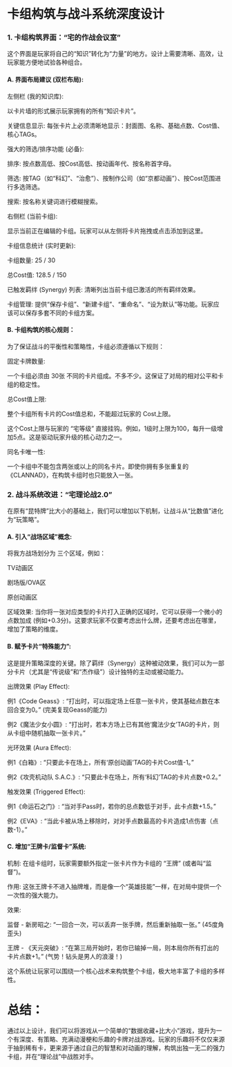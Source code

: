 # 卡组构筑与战斗系统深度设计
### 1. 卡组构筑界面：“宅的作战会议室”
这个界面是玩家将自己的“知识”转化为“力量”的地方。设计上需要清晰、高效，让玩家能方便地试验各种组合。

#### A. 界面布局建议 (双栏布局):

左侧栏 (我的知识库):

以卡片墙的形式展示玩家拥有的所有“知识卡片”。

关键信息显示: 每张卡片上必须清晰地显示：封面图、名称、基础点数、Cost值、核心TAGs。

强大的筛选/排序功能 (必备):

排序: 按点数高低、按Cost高低、按动画年代、按名称首字母。

筛选: 按TAG（如“科幻”、“治愈”）、按制作公司（如“京都动画”）、按Cost范围进行多选筛选。

搜索: 按名称关键词进行模糊搜索。

右侧栏 (当前卡组):

显示当前正在编辑的卡组。玩家可以从左侧将卡片拖拽或点击添加到这里。

卡组信息统计 (实时更新):

卡组数量: 25 / 30

总Cost值: 128.5 / 150

已触发羁绊 (Synergy) 列表: 清晰列出当前卡组已激活的所有羁绊效果。

卡组管理: 提供“保存卡组”、“新建卡组”、“重命名”、“设为默认”等功能。玩家应该可以保存多套不同的卡组方案。

#### B. 卡组构筑的核心规则：

为了保证战斗的平衡性和策略性，卡组必须遵循以下规则：

固定卡牌数量:

一个卡组必须由 30张 不同的卡片组成。不多不少。这保证了对局的相对公平和卡组的稳定性。

总Cost值上限:

整个卡组所有卡片的Cost值总和，不能超过玩家的 Cost上限。

这个Cost上限与玩家的 “宅等级” 直接挂钩。例如，1级时上限为100，每升一级增加5点。这是驱动玩家升级的核心动力之一。

同名卡唯一性:

一个卡组中不能包含两张或以上的同名卡片。即使你拥有多张重复的《CLANNAD》，在构筑卡组时也只能放入一张。

### 2. 战斗系统改进：“宅理论战2.0”
在原有“昆特牌”比大小的基础上，我们可以增加以下机制，让战斗从“比数值”进化为“玩策略”。

#### A. 引入“战场区域”概念:

将我方战场划分为 三个区域，例如：

TV动画区

剧场版/OVA区

原创动画区

区域效果: 当你将一张对应类型的卡片打入正确的区域时，它可以获得一个微小的 点数加成 (例如+0.3分)。这要求玩家不仅要考虑出什么牌，还要考虑出在哪里，增加了策略的维度。

#### B. 赋予卡片“特殊能力”:

这是提升策略深度的关键。除了羁绊（Synergy）这种被动效果，我们可以为一部分卡片（尤其是“传说级”和“杰作级”）设计独特的主动或被动能力。

出牌效果 (Play Effect):

例1《Code Geass》: “打出时，可以指定场上任意一张卡片，使其基础点数在本回合变为0。” (完美复现Geass的能力)

例2《魔法少女小圆》: “打出时，若本方场上已有其他‘魔法少女’TAG的卡片，则从卡组中随机抽取一张卡片。”

光环效果 (Aura Effect):

例1《白箱》: “只要此卡在场上，所有‘原创动画’TAG的卡片Cost值-1。”

例2《攻壳机动队 S.A.C.》: “只要此卡在场上，所有‘科幻’TAG的卡片点数+0.2。”

触发效果 (Triggered Effect):

例1《命运石之门》: “当对手Pass时，若你的总点数低于对手，此卡点数+1.5。”

例2《EVA》: “当此卡被从场上移除时，对对手点数最高的卡片造成1点伤害（点数-1）。”

#### C. 增加“王牌卡/监督卡”系统:

机制: 在组卡组时，玩家需要额外指定一张卡片作为卡组的 “王牌” (或者叫“监督”)。

作用: 这张王牌卡不进入抽牌堆，而是像一个“英雄技能”一样，在对局中提供一个一次性的强大能力。

效果:

监督 - 新房昭之: “一回合一次，可以丢弃一张手牌，然后重新抽取一张。” (45度角歪头)

王牌 - 《天元突破》: “在第三局开始时，若你已输掉一局，则本局你所有打出的卡片点数+1。” (气势！钻头是男人的浪漫！)

这个系统让玩家可以围绕一个核心战术来构筑整个卡组，极大地丰富了卡组的多样性。

# 总结：

通过以上设计，我们可以将游戏从一个简单的“数据收藏+比大小”游戏，提升为一个有深度、有策略、充满动漫梗和乐趣的卡牌对战游戏。玩家的乐趣将不仅仅来源于抽到稀有卡，更来源于通过自己的智慧和对动画的理解，构筑出独一无二的强力卡组，并在“理论战”中战胜对手。